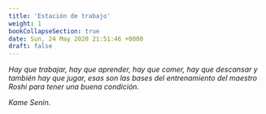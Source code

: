 ```yaml
---
title: 'Estación de trabajo'
weight: 1
bookCollapseSection: true 
date: Sun, 24 May 2020 21:51:46 +0000
draft: false
---
```


 _Hay que trabajar, hay que aprender, hay que comer, hay que descansar y también hay que jugar, esas son las bases del entrenamiento del maestro Roshi para tener una buena condición._

_Kame Senin._
